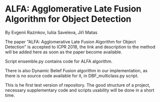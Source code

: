 # ALFA: Agglomerative Late Fusion Algorithm for Object Detection

By Evgenii Razinkov, Iuliia Saveleva, Jiří Matas

The paper "ALFA: Agglomerative Late Fusion Algorithm for Object Detection" is accepted 
to ICPR 2018, the link and description to the method will be added here as soon as 
the paper become available.

Script ensemble.py contains code for ALFA algorithm.

There is also Dynamic Belief Fusion algorithm in our implementation, 
as there is no source code available for it, in 
DBF_multiclass.py script.

This is he first test version of repository. The good structure of a project, 
necessary supplementary code and scripts usability will be done in a short time.
